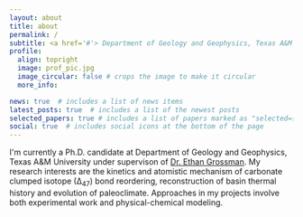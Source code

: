 ```yaml
---
layout: about
title: about
permalink: /
subtitle: <a href='#'> Department of Geology and Geophysics, Texas A&M University</a>
profile:
  align: topright
  image: prof_pic.jpg
  image_circular: false # crops the image to make it circular
  more_info: 

news: true  # includes a list of news items
latest_posts: true  # includes a list of the newest posts
selected_papers: true # includes a list of papers marked as "selected={true}"
social: true  # includes social icons at the bottom of the page
---
```


I'm currently a Ph.D. candidate at Department of Geology and Geophysics, Texas A&M University under supervison of [Dr. Ethan Grossman](https://geogeo.tamu.edu/people/profiles/faculty/grossmanethan.html). My research interests are the kinetics and atomistic mechanism of carbonate clumped isotope (∆<sub>47</sub>) bond reordering, reconstruction of basin thermal history and evolution of paleoclimate. Approaches in my projects involve both experimental work and physical-chemical modeling. 
